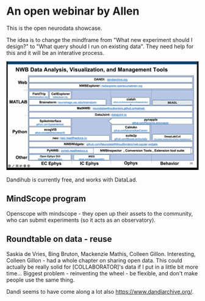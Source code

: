 # An open webinar by Allen

This is the open neurodata showcase.

The idea is to change the mindframe from "What new experiment should I design?" to "What query should I run on existing data".
They need help for this and it will be an interative process.

![NWB tools](../../attachments/nwb_tools.png)

Dandihub is currently free, and works with DataLad.

## MindScope program

Openscope with mindscope - they open up their assets to the community, who can submit experiments (so it acts as an observatory).

## Roundtable on data - reuse

Saskia de Vries, Bing Bruton, Mackenzie Mathis, Colleen Gillon.
Interesting, Colleen Gillon - had a whole chapter on sharing open data. This could actually be really solid for [COLLABORATOR]'s data if I put in a little bit more time...
Biggest problem - reinventing the wheel - be flexible, and don't make people use the same thing.

Dandi seems to have come along a lot also https://www.dandiarchive.org/.